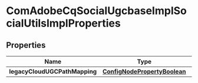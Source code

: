 

# ComAdobeCqSocialUgcbaseImplSocialUtilsImplProperties

## Properties

Name | Type | Description | Notes
------------ | ------------- | ------------- | -------------
**legacyCloudUGCPathMapping** | [**ConfigNodePropertyBoolean**](ConfigNodePropertyBoolean.md) |  |  [optional]



